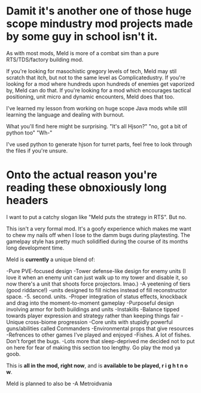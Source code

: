 # Damit it's another one of those huge scope mindustry mod projects made by some guy in school isn't it.

As with most mods, Meld is more of a combat sim than a pure RTS/TDS/factory building mod.

If you're looking for masochistic gregory levels of tech, Meld may stil scratch that itch, but not to the same level as Complicatedustry.
If you're looking for a mod where hundreds upon hundreds of enemies get vaporized by, Meld can do that.
If you're looking for a mod which encourages tactical positioning, unit micro and dynamic encounters, Meld does that too.

I've learned my lesson from working on huge scope Java mods while still learning the language and dealing with burnout.

What you'll find here might be surprising.
"It's all Hjson?"
"no, got a bit of python too"
"Wh-"

I've used python to generate hjson for turret parts, feel free to look through the files if you're unsure.

# Onto the actual reason you're reading these obnoxiously long headers

I want to put a catchy slogan like "Meld puts the strategy in RTS". But no.

This isn't a very formal mod. It's a goofy experience which makes me want to chew my nails off when I lose to the damm bugs during playtesting.
The gamelpay style has pretty much solidified during the course of its months long development time.

Meld is **currently** a unique blend of:

-Pure PVE-focused design
-Tower defense-like design for enemy units (I love it when an enemy unit can just walk up to my tower and disable it, so now there's a unit that shoots force projectors. lmao.)
-A yeetening of tiers (good riddance!)
-units designed to fill niches instead of fill reconstructor space.
-5. second. units.
-Proper integration of status effects, knockback and drag into the moment-to-moment gameplay
-Purposeful design involving armor for both buildings and units
-Instakills
-Balance tipped towards player expression and strategy rather than keeping things fair
-Unique cross-biome progression
-Core units with stupidly powerful guns/abilities called Commanders
-Environmental props that give resources
-Refrences to other games I've played and enjoyed
-Fishes. A lot of fishes. Don't forget the bugs.
-Lots more that sleep-deprived me decided not to put on here for fear of making this section too lengthy. Go play the mod ya goob.

This is **all in the mod, right now**, and is **available to be played, r i g h t  n o w**.

Meld is planned to also be
-A Metroidvania
